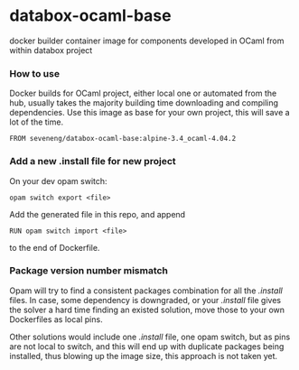# databox-ocaml-base
docker builder container image for components developed in OCaml from within databox project

### How to use
Docker builds for OCaml project, either local one or automated from the hub, usually takes the majority building time downloading and compiling dependencies.
Use this image as base for your own project, this will save a lot of the time.
```
FROM seveneng/databox-ocaml-base:alpine-3.4_ocaml-4.04.2
```

### Add a new .install file for new project
On your dev opam switch:
```
opam switch export <file>
```
Add the generated file in this repo, and append
```
RUN opam switch import <file>
```
to the end of Dockerfile.


### Package version number mismatch
Opam will try to find a consistent packages combination for all the *.install* files. In case, some dependency is downgraded,
or your *.install* file gives the solver a hard time finding an existed solution, move those to your own Dockerfiles as local pins.

Other solutions would include one *.install* file, one opam switch, but as pins are not local to switch, and this will end up
with duplicate packages being installed, thus blowing up the image size, this approach is not taken yet.
